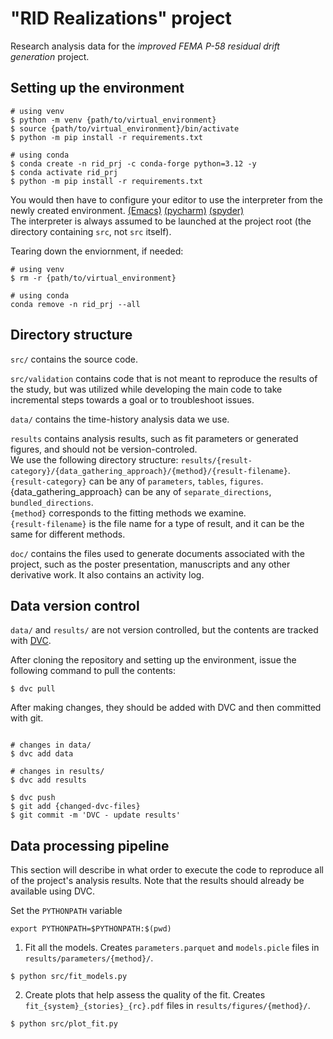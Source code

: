 # "RID Realizations" project
Research analysis data for the *improved FEMA P-58 residual drift generation* project.

## Setting up the environment

```
# using venv
$ python -m venv {path/to/virtual_environment}
$ source {path/to/virtual_environment}/bin/activate
$ python -m pip install -r requirements.txt

# using conda
$ conda create -n rid_prj -c conda-forge python=3.12 -y
$ conda activate rid_prj
$ python -m pip install -r requirements.txt
```
You would then have to configure your editor to use the interpreter from the newly created environment. [(Emacs)](https://github.com/jorgenschaefer/pyvenv)
[(pycharm)](https://www.jetbrains.com/help/pycharm/creating-virtual-environment.html) [(spyder)](https://docs.spyder-ide.org/current/faq.html?highlight=venv#using-existing-environment)  
The interpreter is always assumed to be launched at the project root (the directory containing `src`, not `src` itself).

Tearing down the enviornment, if needed:
```
# using venv
$ rm -r {path/to/virtual_environment}

# using conda
conda remove -n rid_prj --all
```

## Directory structure

`src/` contains the source code.

`src/validation` contains code that is not meant to reproduce the results of the study, but was utilized while developing the main code to take incremental steps towards a goal or to troubleshoot issues.

`data/` contains the time-history analysis data we use.

`results` contains analysis results, such as fit parameters or generated figures, and should not be version-controled.  
We use the following directory structure: `results/{result-category}/{data_gathering_approach}/{method}/{result-filename}`.  
`{result-category}` can be any of `parameters`, `tables`, `figures`.  
{data_gathering_approach} can be any of `separate_directions`, `bundled_directions`.  
`{method}` corresponds to the fitting methods we examine.  
`{result-filename}` is the file name for a type of result, and it can be the same for different methods.  


`doc/` contains the files used to generate documents associated with the project, such as the poster presentation, manuscripts and any other derivative work. It also contains an activity log.

## Data version control

`data/` and `results/` are not version controlled, but the contents are tracked with [DVC](https://dvc.org/).

After cloning the repository and setting up the environment, issue the following command to pull the contents:
```
$ dvc pull
```

After making changes, they should be added with DVC and then committed with git.
```

# changes in data/
$ dvc add data

# changes in results/
$ dvc add results

$ dvc push
$ git add {changed-dvc-files}
$ git commit -m 'DVC - update results'

```

## Data processing pipeline

This section will describe in what order to execute the code to reproduce all of the project's analysis results.
Note that the results should already be available using DVC.

Set the `PYTHONPATH` variable

```
export PYTHONPATH=$PYTHONPATH:$(pwd)
```

1. Fit all the models. Creates `parameters.parquet` and `models.picle` files in `results/parameters/{method}/`.
```
$ python src/fit_models.py
```

2. Create plots that help assess the quality of the fit. Creates `fit_{system}_{stories}_{rc}.pdf` files in `results/figures/{method}/`.
```
$ python src/plot_fit.py
```
